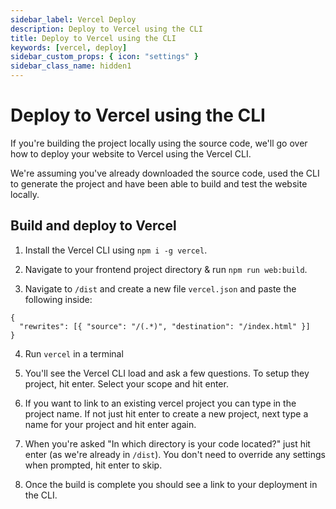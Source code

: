 ```yaml
---
sidebar_label: Vercel Deploy
description: Deploy to Vercel using the CLI
title: Deploy to Vercel using the CLI
keywords: [vercel, deploy]
sidebar_custom_props: { icon: "settings" }
sidebar_class_name: hidden1
---
```


# Deploy to Vercel using the CLI

If you're building the project locally using the source code, we'll go over how to deploy your website to Vercel using the Vercel CLI.

We're assuming you've already downloaded the source code, used the CLI to generate the project and have been able to build and test the website locally.

## Build and deploy to Vercel

1.  Install the Vercel CLI using `npm i -g vercel`.

2.  Navigate to your frontend project directory & run `npm run web:build`.

3.  Navigate to `/dist` and create a new file `vercel.json` and paste the following inside:

```
{
  "rewrites": [{ "source": "/(.*)", "destination": "/index.html" }]
}
```

4. Run `vercel` in a terminal

5. You'll see the Vercel CLI load and ask a few questions. To setup they project, hit enter. Select your scope and hit enter.

6. If you want to link to an existing vercel project you can type in the project name. If not just hit enter to create a new project, next type a name for your project and hit enter again.

7. When you're asked "In which directory is your code located?" just hit enter (as we're already in `/dist`). You don't need to override any settings when prompted, hit enter to skip.

8. Once the build is complete you should see a link to your deployment in the CLI.
